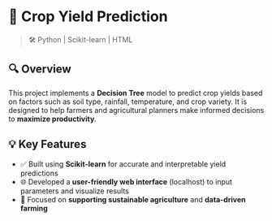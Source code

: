 # 🌾 Crop Yield Prediction 
> 🛠️ Python | Scikit-learn | HTML

## 🔍 Overview

This project implements a **Decision Tree** model to predict crop yields based on factors such as soil type, rainfall, temperature, and crop variety. It is designed to help farmers and agricultural planners make informed decisions to **maximize productivity**.

## 💡 Key Features

- ✅ Built using **Scikit-learn** for accurate and interpretable yield predictions
- 🌐 Developed a **user-friendly web interface** (localhost) to input parameters and visualize results
- 🌱 Focused on **supporting sustainable agriculture** and **data-driven farming**
